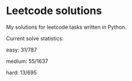 # Leetcode solutions

My solutions for leetcode tasks written in Python.

Current solve statistics:

easy: 31/787

medium: 55/1637

hard: 13/695